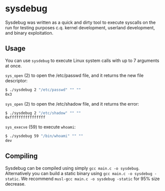 # sysdebug

Sysdebug was written as a quick and dirty tool to execute syscalls on the run for testing purposes c.q. kernel development, userland development, and binary exploitation.

## Usage

You can use `sysdebug` to execute Linux system calls with up to 7 arguments at once.

`sys_open` (2) to open the /etc/passwd file, and it returns the new file descriptor:

```bash
$ ./sysdebug 2 "/etc/passwd" "" ""
0x3
```

`sys_open` (2) to open the /etc/shadow file, and it returns the error:

```bash
$ ./sysdebug 2 "/etc/shadow" "" ""
0xffffffffffffffff
```

`sys_execve` (59) to execute `whoami`:

```bash
$ ./sysdebug 59 "/bin/whoami" "" ""
dev
```

## Compiling

Sysdebug can be compiled using simply `gcc main.c -o sysdebug`. Alternatively you can build a static binary using `gcc main.c -o sysdebug -static`. We recommend `musl-gcc main.c -o sysdebug -static` for 95% size decrease. 